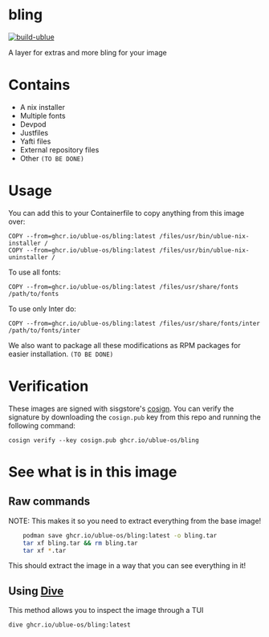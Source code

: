 # bling

[![build-ublue](https://github.com/ublue-os/bling/actions/workflows/build.yml/badge.svg)](https://github.com/ublue-os/bling/actions/workflows/build.yml)

A layer for extras and more bling for your image

# Contains

- A nix installer
- Multiple fonts
- Devpod
- Justfiles
- Yafti files
- External repository files
- Other `(TO BE DONE)`

# Usage

You can add this to your Containerfile to copy anything from this image over:

    COPY --from=ghcr.io/ublue-os/bling:latest /files/usr/bin/ublue-nix-installer /
    COPY --from=ghcr.io/ublue-os/bling:latest /files/usr/bin/ublue-nix-uninstaller /

To use all fonts:

    COPY --from=ghcr.io/ublue-os/bling:latest /files/usr/share/fonts /path/to/fonts

To use only Inter do:

    COPY --from=ghcr.io/ublue-os/bling:latest /files/usr/share/fonts/inter /path/to/fonts/inter

We also want to package all these modifications as RPM packages for easier installation. `(TO BE DONE)`

# Verification

These images are signed with sisgstore's [cosign](https://docs.sigstore.dev/cosign/overview/). You can verify the signature by downloading the `cosign.pub` key from this repo and running the following command:

    cosign verify --key cosign.pub ghcr.io/ublue-os/bling

# See what is in this image

## Raw commands

NOTE: This makes it so you need to extract everything from the base image!

```sh
    podman save ghcr.io/ublue-os/bling:latest -o bling.tar
    tar xf bling.tar && rm bling.tar
    tar xf *.tar
```

This should extract the image in a way that you can see everything in it!

## Using [Dive](https://github.com/wagoodman/dive)

This method allows you to inspect the image through a TUI

    dive ghcr.io/ublue-os/bling:latest